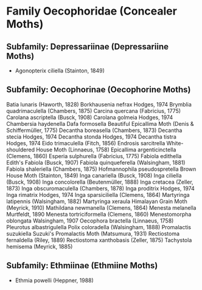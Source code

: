 
# Family Oecophoridae (Concealer Moths)

## Subfamily: Depressariinae (Depressariine Moths)
- Agonopterix ciliella (Stainton, 1849)




## Subfamily: Oecophorinae (Oecophorine Moths)
Batia lunaris (Haworth, 1828)
Borkhausenia nefrax Hodges, 1974
Brymblia quadrimaculella (Chambers, 1875)
Carcina quercana (Fabricius, 1775)
Carolana ascriptella (Busck, 1908)
Carolana golmeia Hodges, 1974
Chambersia haydenella
Dafa formosella Beautiful Epicallima Moth (Denis & Schiffermüller, 1775)
Decantha boreasella (Chambers, 1873)
Decantha stecia Hodges, 1974
Decantha stonda Hodges, 1974
Decantha tistra Hodges, 1974
Eido trimaculella (Fitch, 1856)
Endrosis sarcitrella White-shouldered House Moth (Linnaeus, 1758)
Epicallima argenticinctella (Clemens, 1860)
Esperia sulphurella (Fabricius, 1775)
Fabiola edithella Edith's Fabiola (Busck, 1907)
Fabiola quinqueferella (Walsingham, 1881)
Fabiola shaleriella (Chambers, 1875)
Hofmannophila pseudospretella Brown House Moth (Stainton, 1849)
Inga canariella (Busck, 1908)
Inga ciliella (Busck, 1908)
Inga concolorella (Beutenmüller, 1888)
Inga cretacea (Zeller, 1873)
Inga obscuromaculella (Chambers, 1878)
Inga proditrix Hodges, 1974
Inga rimatrix Hodges, 1974
Inga sparsiciliella (Clemens, 1864)
Martyringa latipennis (Walsingham, 1882)
Martyringa xeraula Himalayan Grain Moth (Meyrick, 1910)
Mathildana newmanella (Clemens, 1864)
Menesta melanella Murtfeldt, 1890
Menesta tortriciformella (Clemens, 1860)
Menestomorpha oblongata Walsingham, 1907
Oecophora bractella (Linnaeus, 1758)
Pleurotus albastrigulella
Polix coloradella (Walsingham, 1888)
Promalactis suzukiella Suzuki's Promalactis Moth (Matsumura, 1931)
Rectiostoma fernaldella (Riley, 1889)
Rectiostoma xanthobasis (Zeller, 1875)
Tachystola hemisema (Meyrick, 1885)


## Subfamily: Ethmiinae (Ethmiine Moths)
- Ethmia powelli (Heppner, 1988)



























